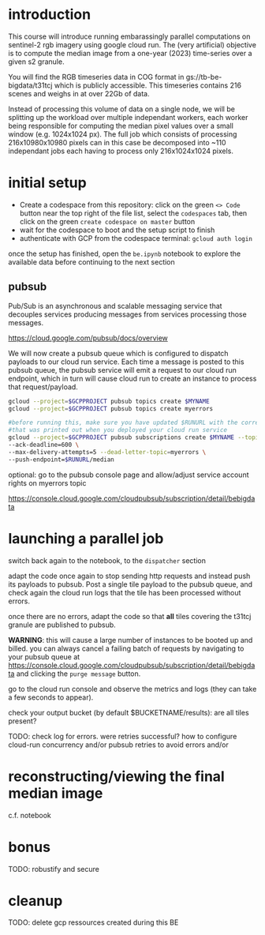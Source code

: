 # introduction
This course will introduce running embarassingly parallel computations on 
sentinel-2 rgb imagery using google cloud run. The (very artificial) objective 
is to compute the median image from a one-year (2023) time-series over a given
s2 granule.

You will find the RGB timeseries data in COG format in gs://tb-be-bigdata/t31tcj
which is publicly accessible. This timeseries contains 216 scenes and weighs in at
over 22Gb of data.

Instead of processing this volume of data on a single node, we will be splitting
up the workload over multiple independant workers, each worker being responsible
for computing the median pixel values over a small window (e.g. 1024x1024 px). The
full job which consists of processing 216x10980x10980 pixels can in this case
be decomposed into ~110 independant jobs each having to process only 216x1024x1024
pixels.

# initial setup

- Create a codespace from this repository: click on the green `<> Code` button
  near the top right of the file list, select the `codespaces` tab, then click
  on the green `create codespace on master` button
- wait for the codespace to boot and the setup script to finish
- authenticate with GCP from the codespace terminal: `gcloud auth login`

once the setup has finished, open the `be.ipynb` notebook to explore the available data
before continuing to the next section








## pubsub

Pub/Sub is an asynchronous and scalable messaging service that decouples services
producing messages from services processing those messages.

https://cloud.google.com/pubsub/docs/overview


We will now create a pubsub queue which is configured to dispatch payloads
to our cloud run service. Each time a message is posted to this pubsub queue,
the pubsub service will emit a request to our cloud run endpoint, which in turn
will cause cloud run to create an instance to process that request/payload.

```bash
gcloud --project=$GCPPROJECT pubsub topics create $MYNAME
gcloud --project=$GCPPROJECT pubsub topics create myerrors

#before running this, make sure you have updated $RUNURL with the correct value 
#that was printed out when you deployed your cloud run service
gcloud --project=$GCPPROJECT pubsub subscriptions create $MYNAME --topic $MYNAME \
--ack-deadline=600 \
--max-delivery-attempts=5 --dead-letter-topic=myerrors \
--push-endpoint=$RUNURL/median
```

optional: go to the pubsub console page and allow/adjust service account rights on myerrors topic

https://console.cloud.google.com/cloudpubsub/subscription/detail/bebigdata


# launching a parallel job

switch back again to the notebook, to the `dispatcher` section

adapt the code once again to stop sending http requests and instead push its payloads
to pubsub. Post a single tile payload to the pubsub queue, and check again
the cloud run logs that the tile has been processed without errors.

once there are no errors, adapt the code so that **all** tiles covering
the t31tcj granule are published to pubsub.

**WARNING**: this will cause a large number of instances to be booted up and billed.
you can always cancel a failing batch of requests by navigating to your pubsub queue
at https://console.cloud.google.com/cloudpubsub/subscription/detail/bebigdata and
clicking the `purge message` button.

go to the cloud run console and observe the metrics and logs (they can take a few
seconds to appear).

check your output bucket (by default $BUCKETNAME/results): are all tiles present?

TODO: check log for errors. were retries successful? how to configure cloud-run
concurrency and/or pubsub retries to avoid errors and/or 

# reconstructing/viewing the final median image

c.f. notebook

# bonus

TODO: robustify and secure

# cleanup
TODO: delete gcp ressources created during this BE
